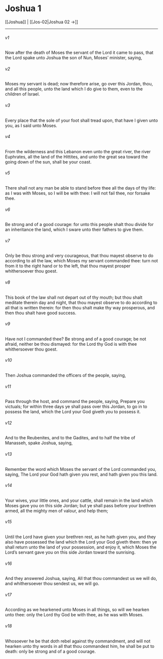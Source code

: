 # Joshua 1

[[Joshua]] | [[Jos-02|Joshua 02 →]]
***

###### v1
Now after the death of Moses the servant of the Lord it came to pass, that the Lord spake unto Joshua the son of Nun, Moses’ minister, saying,
###### v2
Moses my servant is dead; now therefore arise, go over this Jordan, thou, and all this people, unto the land which I do give to them, even to the children of Israel.
###### v3
Every place that the sole of your foot shall tread upon, that have I given unto you, as I said unto Moses.
###### v4
From the wilderness and this Lebanon even unto the great river, the river Euphrates, all the land of the Hittites, and unto the great sea toward the going down of the sun, shall be your coast.
###### v5
There shall not any man be able to stand before thee all the days of thy life: as I was with Moses, so I will be with thee: I will not fail thee, nor forsake thee.
###### v6
Be strong and of a good courage: for unto this people shalt thou divide for an inheritance the land, which I sware unto their fathers to give them.
###### v7
Only be thou strong and very courageous, that thou mayest observe to do according to all the law, which Moses my servant commanded thee: turn not from it to the right hand or to the left, that thou mayest prosper whithersoever thou goest.
###### v8
This book of the law shall not depart out of thy mouth; but thou shalt meditate therein day and night, that thou mayest observe to do according to all that is written therein: for then thou shalt make thy way prosperous, and then thou shalt have good success.
###### v9
Have not I commanded thee? Be strong and of a good courage; be not afraid, neither be thou dismayed: for the Lord thy God is with thee whithersoever thou goest.
###### v10
Then Joshua commanded the officers of the people, saying,
###### v11
Pass through the host, and command the people, saying, Prepare you victuals; for within three days ye shall pass over this Jordan, to go in to possess the land, which the Lord your God giveth you to possess it.
###### v12
And to the Reubenites, and to the Gadites, and to half the tribe of Manasseh, spake Joshua, saying,
###### v13
Remember the word which Moses the servant of the Lord commanded you, saying, The Lord your God hath given you rest, and hath given you this land.
###### v14
Your wives, your little ones, and your cattle, shall remain in the land which Moses gave you on this side Jordan; but ye shall pass before your brethren armed, all the mighty men of valour, and help them;
###### v15
Until the Lord have given your brethren rest, as he hath given you, and they also have possessed the land which the Lord your God giveth them: then ye shall return unto the land of your possession, and enjoy it, which Moses the Lord’s servant gave you on this side Jordan toward the sunrising.
###### v16
And they answered Joshua, saying, All that thou commandest us we will do, and whithersoever thou sendest us, we will go.
###### v17
According as we hearkened unto Moses in all things, so will we hearken unto thee: only the Lord thy God be with thee, as he was with Moses.
###### v18
Whosoever he be that doth rebel against thy commandment, and will not hearken unto thy words in all that thou commandest him, he shall be put to death: only be strong and of a good courage. 
